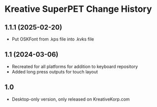 Kreative SuperPET Change History
====================

1.1.1 (2025-02-20)
------------------
* Put OSKFont from .kps file into .kvks file

1.1 (2024-03-06)
----------------
* Recreated for all platforms for addition to keyboard repository
* Added long press outputs for touch layout

1.0
----------------
* Desktop-only version, only released on KreativeKorp.com
